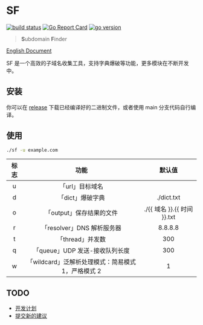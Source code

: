 # SF

[![build status](https://img.shields.io/github/workflow/status/0x2E/sf/build)](https://github.com/0x2E/sf/actions/new)
[![Go Report Card](https://goreportcard.com/badge/github.com/0x2E/sf)](https://goreportcard.com/report/github.com/0x2E/sf)
[![go version](https://img.shields.io/github/go-mod/go-version/0x2E/sf)](https://github.com/0x2E/sf/blob/main/go.mod)

> **S**ubdomain **F**inder

[English Document](https://github.com/0x2E/sf/blob/main/README_en.md)

SF 是一个高效的子域名收集工具，支持字典爆破等功能，更多模块在不断开发中。

## 安装

你可以在 [release](https://github.com/0x2E/sf/releases) 下载已经编译好的二进制文件，或者使用 main 分支代码自行编译。

## 使用

```bash
./sf -u example.com
```

|标志|功能|默认值|
|:-:|:-:|:-:|
|u|「url」目标域名||
|d|「dict」爆破字典|./dict.txt|
|o|「output」保存结果的文件|./{{ 域名 }}.{{ 时间 }}.txt|
|r|「resolver」DNS 解析服务器|8.8.8.8|
|t|「thread」并发数|300|
|q|「queue」UDP 发送-接收队列长度|300|
|w|「wildcard」泛解析处理模式：简易模式 1，严格模式 2|1|

## TODO

- [开发计划](https://github.com/0x2E/sf/labels/todo)
- [提交新的建议](https://github.com/0x2E/sf/issues/new)
